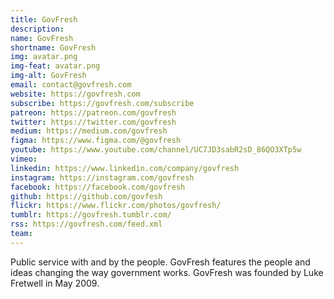 ```yaml
---
title: GovFresh
description: 
name: GovFresh
shortname: GovFresh
img: avatar.png
img-feat: avatar.png
img-alt: GovFresh
email: contact@govfresh.com
website: https://govfresh.com
subscribe: https://govfresh.com/subscribe
patreon: https://patreon.com/govfresh
twitter: https://twitter.com/govfresh
medium: https://medium.com/govfresh
figma: https://www.figma.com/@govfresh
youtube: https://www.youtube.com/channel/UC7JD3sabR2sD_86QO3XTp5w
vimeo: 
linkedin: https://www.linkedin.com/company/govfresh
instagram: https://instagram.com/govfresh
facebook: https://facebook.com/govfresh
github: https://github.com/govfesh
flickr: https://www.flickr.com/photos/govfresh/
tumblr: https://govfresh.tumblr.com/
rss: https://govfresh.com/feed.xml
team:
---
```


Public service with and by the people. GovFresh features the people and ideas changing the way government works. GovFresh was founded by Luke Fretwell in May 2009.
